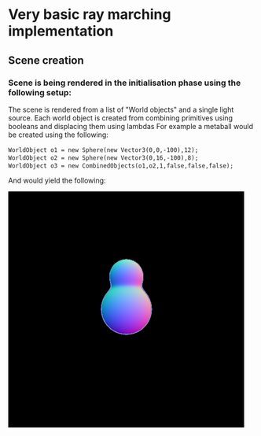 # Very basic ray marching implementation

## Scene creation
### Scene is being rendered in the initialisation phase using the following setup:
The scene is rendered from a list of "World objects" and a single light source.
Each world object is created from combining primitives using booleans and displacing them using lambdas
For example a metaball would be created using the following:

    WorldObject o1 = new Sphere(new Vector3(0,0,-100),12);
    WorldObject o2 = new Sphere(new Vector3(0,16,-100),8);
    WorldObject o3 = new CombinedObjects(o1,o2,1,false,false,false);
    
And would yield the following:

![alt text](https://github.com/Nano112/rayMarcher/blob/master/examples/metaball.png?raw=true)
 
